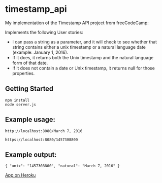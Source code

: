 # timestamp_api
My implementation of the Timestamp API project from freeCodeCamp:

Implements the following User stories:
* I can pass a string as a parameter, and it will check to see whether that string contains either a unix timestamp or a natural language date (example: January 1, 2016).
* If it does, it returns both the Unix timestamp and the natural language form of that date.
* If it does not contain a date or Unix timestamp, it returns null for those properties.

## Getting Started
```
npm install
node server.js
```

## Example usage:
`http://localhost:8080/March 7, 2016`

`https://localhost:8080/1457308800`

## Example output:
`{ "unix": "1457308800", "natural": "March 7, 2016" }`

[App on Heroku](https://radiant-taiga-53469.herokuapp.com/)
